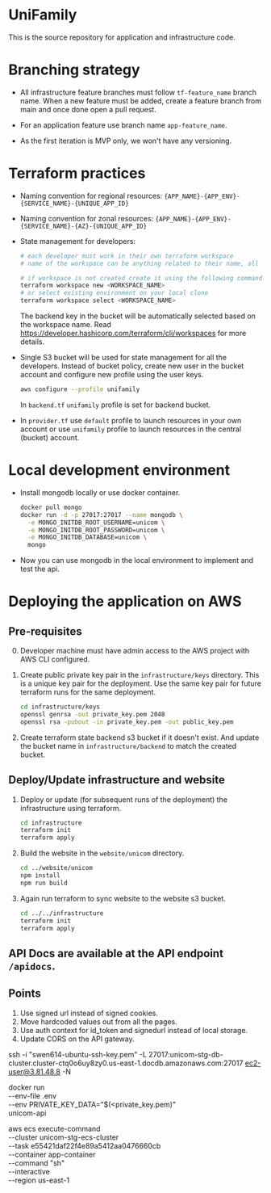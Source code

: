 # UniFamily

This is the source repository for application and infrastructure code.

# Branching strategy

- All infrastructure feature branches must follow `tf-feature_name` branch name. When a new feature must be added, create a feature branch from main and once done open a pull request.

- For an application feature use branch name `app-feature_name`.

- As the first iteration is MVP only, we won't have any versioning.

# Terraform practices

- Naming convention for regional resources:
    `{APP_NAME}-{APP_ENV}-{SERVICE_NAME}-{UNIQUE_APP_ID}`

- Naming convention for zonal resources:
    `{APP_NAME}-{APP_ENV}-{SERVICE_NAME}-{AZ}-{UNIQUE_APP_ID}`

- State management for developers:

    ```sh
    # each developer must work in their own terraform workspace
    # name of the workspace can be anything related to their name, all uncased

    # if workspace is not created create it using the following command
    terraform workspace new <WORKSPACE_NAME>
    # or select existing environment on your local clone
    terraform workspace select <WORKSPACE_NAME>
    ```

    The backend key in the bucket will be automatically selected based on the workspace name. Read https://developer.hashicorp.com/terraform/cli/workspaces for more details.

- Single S3 bucket will be used for state management for all the developers. Instead of bucket policy, create new user in the bucket account and configure new profile using the user keys.

    ```sh
    aws configure --profile unifamily
    ```

    In `backend.tf` `unifamily` profile is set for backend bucket.

- In `provider.tf` use `default` profile to launch resources in your own account or use `unifamily` profile to launch resources in the central (bucket) account.

# Local development environment

- Install mongodb locally or use docker container.

    ```bash
    docker pull mongo
    docker run -d -p 27017:27017 --name mongodb \
      -e MONGO_INITDB_ROOT_USERNAME=unicom \
      -e MONGO_INITDB_ROOT_PASSWORD=unicom \
      -e MONGO_INITDB_DATABASE=unicom \
      mongo
    ```

- Now you can use mongodb in the local environment to implement and test the api.

# Deploying the application on AWS

## Pre-requisites

0. Developer machine must have admin access to the AWS project with AWS CLI configured.

1. Create public private key pair in the `infrastructure/keys` directory. This is a unique key pair for the deployment. Use the same key pair for future terraform runs for the same deployment.

    ```bash
    cd infrastructure/keys
    openssl genrsa -out private_key.pem 2048
    openssl rsa -pubout -in private_key.pem -out public_key.pem
    ```

2. Create terraform state backend s3 bucket if it doesn't exist. And update the bucket name in `infrastructure/backend` to match the created bucket.

## Deploy/Update infrastructure and website

1. Deploy or update (for subsequent runs of the deployment) the infrastructure using terraform.

    ```bash
    cd infrastructure
    terraform init
    terraform apply
    ```

2. Build the website in the `website/unicom` directory.

    ```bash
    cd ../website/unicom
    npm install
    npm run build
    ```

3. Again run terraform to sync website to the website s3 bucket.

    ```bash
    cd ../../infrastructure
    terraform init
    terraform apply
    ```


## API Docs are available at the API endpoint `/apidocs`.


## Points

1. Use signed url instead of signed cookies.
2. Move hardcoded values out from all the pages.
3. Use auth context for id_token and signedurl instead of local storage.
4. Update CORS on the API gateway.

ssh -i "swen614-ubuntu-ssh-key.pem" -L 27017:unicom-stg-db-cluster.cluster-ctq0o6uy8zy0.us-east-1.docdb.amazonaws.com:27017 ec2-user@3.81.48.8 -N


docker run \
  --env-file .env \
  --env PRIVATE_KEY_DATA="$(<private_key.pem)" \
  unicom-api


aws ecs execute-command \
     --cluster unicom-stg-ecs-cluster \
     --task e55421daf22f4e89a5412aa0476660cb \
     --container app-container \
     --command "sh" \
     --interactive \
     --region us-east-1